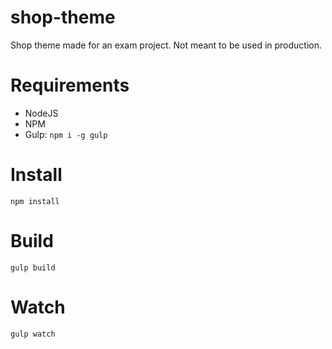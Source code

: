 # shop-theme
Shop theme made for an exam project. Not meant to be used in production.

# Requirements

* NodeJS
* NPM
* Gulp: `npm i -g gulp`

# Install

`npm install`

# Build

`gulp build`

# Watch

`gulp watch`